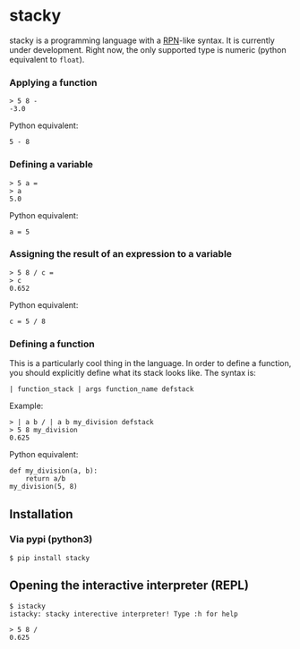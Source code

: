 # stacky

stacky is a programming language with a [RPN](http://en.wikipedia.org/wiki/Reverse_Polish_notation)-like syntax. It is currently under development. Right now, the only supported type is numeric (python equivalent to `float`).

### Applying a function
```
> 5 8 -
-3.0
```
Python equivalent:
```
5 - 8
```

### Defining a variable
```
> 5 a =
> a
5.0
```
Python equivalent:
```
a = 5
```

### Assigning the result of an expression to a variable
```
> 5 8 / c =
> c
0.652
```
Python equivalent:
```
c = 5 / 8
```

### Defining a function
This is a particularly cool thing in the language. In order to define a function, you should explicitly define what its stack looks like. The syntax is:

    | function_stack | args function_name defstack

Example:
```
> | a b / | a b my_division defstack
> 5 8 my_division
0.625
```
Python equivalent:
```
def my_division(a, b):
    return a/b
my_division(5, 8)
```

## Installation

### Via pypi (python3)
```
$ pip install stacky
```

## Opening the interactive interpreter (REPL)
```
$ istacky
istacky: stacky interective interpreter! Type :h for help

> 5 8 /
0.625
```

